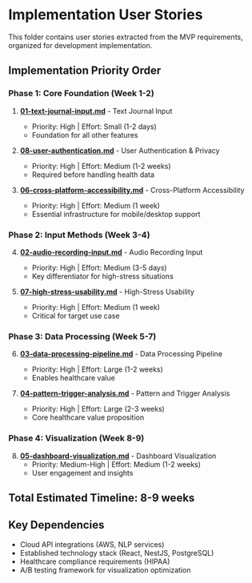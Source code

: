 # Implementation User Stories

This folder contains user stories extracted from the MVP requirements, organized for development implementation.

## Implementation Priority Order

### Phase 1: Core Foundation (Week 1-2)
1. **[01-text-journal-input.md](./01-text-journal-input.md)** - Text Journal Input
   - Priority: High | Effort: Small (1-2 days)
   - Foundation for all other features

2. **[08-user-authentication.md](./08-user-authentication.md)** - User Authentication & Privacy
   - Priority: High | Effort: Medium (1-2 weeks)
   - Required before handling health data

3. **[06-cross-platform-accessibility.md](./06-cross-platform-accessibility.md)** - Cross-Platform Accessibility
   - Priority: High | Effort: Medium (1 week)
   - Essential infrastructure for mobile/desktop support

### Phase 2: Input Methods (Week 3-4)
4. **[02-audio-recording-input.md](./02-audio-recording-input.md)** - Audio Recording Input
   - Priority: High | Effort: Medium (3-5 days)
   - Key differentiator for high-stress situations

5. **[07-high-stress-usability.md](./07-high-stress-usability.md)** - High-Stress Usability
   - Priority: High | Effort: Medium (1 week)
   - Critical for target use case

### Phase 3: Data Processing (Week 5-7)
6. **[03-data-processing-pipeline.md](./03-data-processing-pipeline.md)** - Data Processing Pipeline
   - Priority: High | Effort: Large (1-2 weeks)
   - Enables healthcare value

7. **[04-pattern-trigger-analysis.md](./04-pattern-trigger-analysis.md)** - Pattern and Trigger Analysis
   - Priority: High | Effort: Large (2-3 weeks)
   - Core healthcare value proposition

### Phase 4: Visualization (Week 8-9)
8. **[05-dashboard-visualization.md](./05-dashboard-visualization.md)** - Dashboard Visualization
   - Priority: Medium-High | Effort: Medium (1-2 weeks)
   - User engagement and insights

## Total Estimated Timeline: 8-9 weeks

## Key Dependencies
- Cloud API integrations (AWS, NLP services)
- Established technology stack (React, NestJS, PostgreSQL)
- Healthcare compliance requirements (HIPAA)
- A/B testing framework for visualization optimization